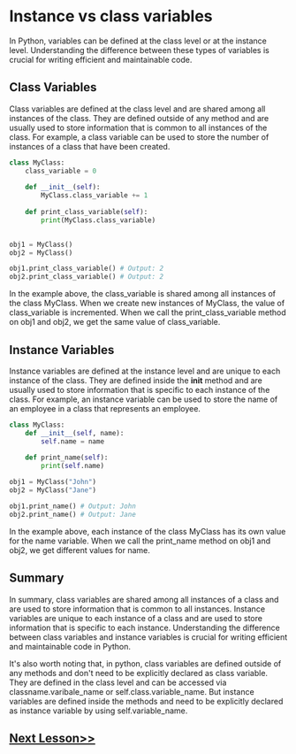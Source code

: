 # Instance vs class variables
In Python, variables can be defined at the class level or at the instance level. Understanding the difference between these types of variables is crucial for writing efficient and maintainable code.

## Class Variables
Class variables are defined at the class level and are shared among all instances of the class. They are defined outside of any method and are usually used to store information that is common to all instances of the class. For example, a class variable can be used to store the number of instances of a class that have been created.
```python
class MyClass:
    class_variable = 0
    
    def __init__(self):
        MyClass.class_variable += 1
        
    def print_class_variable(self):
        print(MyClass.class_variable)
        

obj1 = MyClass()
obj2 = MyClass()

obj1.print_class_variable() # Output: 2
obj2.print_class_variable() # Output: 2

```

In the example above, the class_variable is shared among all instances of the class MyClass. When we create new instances of MyClass, the value of class_variable is incremented. When we call the print_class_variable method on obj1 and obj2, we get the same value of class_variable.

## Instance Variables
Instance variables are defined at the instance level and are unique to each instance of the class. They are defined inside the __init__ method and are usually used to store information that is specific to each instance of the class. For example, an instance variable can be used to store the name of an employee in a class that represents an employee.
```python
class MyClass:
    def __init__(self, name):
        self.name = name
        
    def print_name(self):
        print(self.name)

obj1 = MyClass("John")
obj2 = MyClass("Jane")

obj1.print_name() # Output: John
obj2.print_name() # Output: Jane
```

In the example above, each instance of the class MyClass has its own value for the name variable. When we call the print_name method on obj1 and obj2, we get different values for name.

## Summary
In summary, class variables are shared among all instances of a class and are used to store information that is common to all instances. Instance variables are unique to each instance of a class and are used to store information that is specific to each instance. Understanding the difference between class variables and instance variables is crucial for writing efficient and maintainable code in Python.

It's also worth noting that, in python, class variables are defined outside of any methods and don't need to be explicitly declared as class variable. They are defined in the class level and can be accessed via classname.varibale_name or self.class.variable_name. But instance variables are defined inside the methods and need to be explicitly declared as instance variable by using self.variable_name.
## [Next Lesson>>](https://github.com/Harshita1303/Python-CodewithHarry/blob/main/67-Day-67-Exercise-6-Solution/.tutorial/Tutorial.md)
